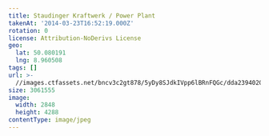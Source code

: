 ```yaml
---
title: Staudinger Kraftwerk / Power Plant
takenAt: '2014-03-23T16:52:19.000Z'
rotation: 0
license: Attribution-NoDerivs License
geo:
  lat: 50.080191
  lng: 8.960508
tags: []
url: >-
  //images.ctfassets.net/bncv3c2gt878/5yDy8SJdkIVpp6lBRnFQGc/dda23940200996acf9d7ccff65321bfc/staudinger-kraftwerk--power-plant_14032255595_o
size: 3061555
image:
  width: 2848
  height: 4288
contentType: image/jpeg
---
```



